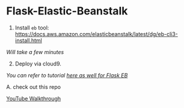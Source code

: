 # Flask-Elastic-Beanstalk


1.  Install `eb` tool:  https://docs.aws.amazon.com/elasticbeanstalk/latest/dg/eb-cli3-install.html

*Will take a few minutes*

2.  Deploy via cloud9.

*You can refer to tutorial [here as well for Flask EB](https://docs.aws.amazon.com/elasticbeanstalk/latest/dg/create-deploy-python-flask.html)*

A.  check out this repo

[YouTube Walkthrough](https://youtu.be/iSv-i1tWpQc)
